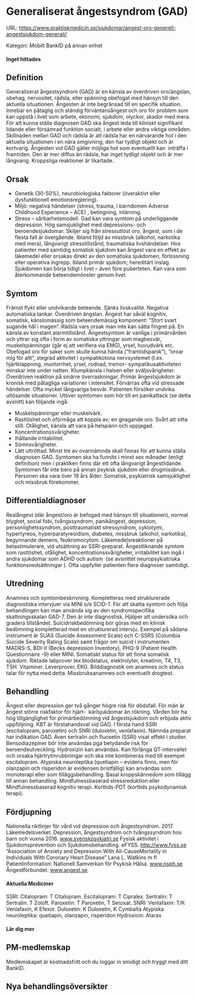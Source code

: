 # Generaliserat ångestsyndrom (GAD)

URL: https://www.praktiskmedicin.se/sjukdomar/angest-oro-generell-angestsjukdom-generali/



Kategori: Mobilt BankID på annan enhet

#### Inget hittades

## Definition

Generaliserat ångestsyndrom (GAD) är en känsla av överdriven oro/ängslan, obehag, nervositet, rädsla, eller spänning obefogat med hänsyn till den aktuella situationen. Ångesten är inte begränsad till en specifik situation. Innebär en påtaglig och ständig förväntansångest och oro för problem som kan uppstå i livet som arbete, ekonomi, sjukdom, olyckor, skador med mera.
För att kunna ställa diagnosen GAD ska ångest leda till kliniskt signifikant lidande eller försämrad funktion socialt, i arbete eller andra viktiga områden.
Skillnaden mellan GAD och rädsla är att rädsla har en närvarande hot i den aktuella situationen i en nära omgivning, den har tydligt objekt och är kortvarig. Ångesten vid GAD gäller möjliga hot som eventuellt kan  inträffa i framtiden. Den är mer diffus än rädsla, har inget tydligt objekt och är mer långvarig. Kroppsliga reaktioner är likartade.

## Orsak

- Genetik (30-50%), neurobiologiska faktorer (överaktivt eller dysfunktionell emotionsreglering).
- Miljö: negativa händelser (stress, trauma, i barndomen Adverse Childhood Experience – ACE) , betingning, inlärning.
- Stress – sårbarhetsmodell.
Gad kan vara symtom på underliggande depression. Hög samsjuklighet med depressions- och beroendesjukdomar. Skiljer sig från stressutlöst oro, ångest, som i de flesta fall är övergående. Ibland följd av missbruk (alkohol, narkotika med mera), långvarigt stresstillstånd, traumatiska livshändelser. Hos patienter med samtidig somatisk sjukdom kan ångest vara en effekt av läkemedel eller orsakas direkt av den somatiska sjukdomen, förlossning eller operativa ingrepp. Ibland primär sjukdom; hereditärt inslag. Sjukdomen kan börja tidigt i livet – även före puberteten. Kan vara som återkommande beteendemönster genom livet.

## Symtom

Främst flykt eller undvikande beteende. Sänks livskvalité. Negativa automatiska tankar. Överdriven ängslan. Ångest har såväl kognitiv, somatisk, känslomässig som beteendemässig komponent: ”Stort svart sugande hål i magen”. Rädsla vars orsak man inte kan sätta fingret på. En känsla av konstant alarmtillstånd. Ångestsymtom är vanliga i primärvården och yttrar sig ofta i form av somatiska yttringar som magbesvär, muskelspänningar (går ej att verifiera via EMG), yrsel, huvudvärk etc. Obefogad oro för saker som skulle kunna hända (”framtidspanik”), ”oroar mig för allt”, stegrad aktivitet i sympatikotona nervsystemet (t.ex. hjärtklappning, muntorrhet, yrsel, rodnad, tremor- sympatikusaktiviteten minskar inte under natten. Klumpkänsla i halsen eller sväljsvårigheter. Överdriven reaktion på smärre överraskningar.
Primär ångestsjukdom är kronisk med påtagliga variationer i intensitet. Förvärras ofta vid stressade händelser. Ofta mycket långvariga besvär. Patienten försöker undvika utlösande situationer.
Utöver symtomen som hör till en panikattack (se detta avsnitt) kan följande ingå:
- Muskelspänningar eller muskelvärk.
- Rastlöshet och oförmåga att koppla av; en gnagande oro. Svårt att sitta still. Otålighet, känsla att vara på helspänn och uppjagad.
- Koncentrationssvårigheter.
- Ihållande irritabilitet.
- Sömnsvårigheter.
- Lätt uttröttad.
Minst tre av ovannämnda skall finnas för att kunna ställa diagnosen GAD.
Symtomen ska ha funnits i minst sex månader (enligt definition) men i praktiken finns där ett ofta långvarigt ångestlidande. Symtomen får inte bero på annan psykisk sjukdom eller drogmissbruk. Personen ska vara över 18 års ålder.
Somatisk, psykiatrisk samsjuklighet och missbruk förekommer.

## Differentialdiagnoser

Realångest (där ångest/oro är befogad med hänsyn till situationen), normal blyghet, social fobi, tvångssyndrom, panikångest, depression, personlighetssyndrom, posttraumatiskt stressyndrom, cyklotymi, hypertyreos, hyperparatyreoidism, diabetes, missbruk (alkohol, narkotika), begynnande demens, feokromocytom. Läkemedelsreaktioner på betastimulerare, vid utsättning av SSRI-preparat. Ångestliknande symtom som rastlöshet, otålighet, koncentrationssvårigheter, irritabilitet kan ingå i andra sjukdomar som ADHD och autism  (se avsnittet neuropsykiatriska funktionsnedsättningar ). Ofta uppfyller patienten flera diagnoser samtidigt.

## Utredning

Anamnes och symtombeskrivning. Kompletteras med strukturerade diagnostiska intervjuer via MINI o/e SCID-1.
För att skatta symtom och följa behandlingen kan man använda sig av den syndromspecifika skattningsskalan GAD-7. Den är inte diagnostisk. Hjälper att undersöka och gradera tillståndet.
Suicidriskbedömning bör göras med en klinisk bedömning kompletterad med en strukturerad intervju. Exempel på sådana instrument är SUAS (Suicide Assessment Scale) och C-SSRS (Columbia Suicide Severity Rating Scale) samt frågor om suicid i instrumenten MADRS-S, BDI-II (Becks depression Inventory), PHQ-9 (Patient Health Questionnaire -9) eller MINI.
Somatiskt status för att finna somatisk sjukdom. Riktade labprover tex blodstatus, elektrolyter, kreatinin, T4, T3, TSH. Vitaminer. Leverprover, EKG. Bilddiagnostik om anamnes och status talar för nytta med detta.
Missbruksanamnes och eventuellt drogtest.

## Behandling

Ångest eller depression ger två gånger högre risk för dödsfall. För män är ångest större riskfaktor för hjärt-  kärlsjukdomar än rökning.
Vården bör ha hög tillgänglighet för primärbedömning vid ångestsjukdom och erbjuda aktiv uppföljning.
KBT är förstahandsval vid GAD.
I första hand SSRI (escitalopram, paroxetin) och SNRI (duloxetin, venlafaxin). Nämnda preparat har indikation GAD. Även sertralin och fluoxetin (SSRI) visat effekt i studier.
Bensodiazepiner bör inte användas pga betydande risk för beroendeutveckling.
Hydroxizin kan användas. Kan förlänga QT-intervallet och orsaka hjärtrytmrubbningar och ska inte kombineras med till exempel escitalopram.
Atypiska neuroleptika (quetiapin – evidens finns, men för olanzapin och risperidon är evidensen bristfällig) kan användas som monoterapi eller som tilläggsbehandling.
Basal kroppskännedom som tillägg till annan behandling.
Mindfulnessbaserad stressreduktion eller Mindfulnessbaserad kognitiv terapi.
Korttids-PDT (korttids psykodynamisk terapi).

## Fördjupning

Nationella riktlinjer för vård vid depression och ångestsyndrom. 2017.
Läkemedelsverket. Depression, ångestsyndrom och tvångssyndrom hos barn och vuxna 2016.
www.svenskpsykiatri.se
Fysisk aktivitet i Sjukdomsprevention och Sjukdomsbehandling. eFYSS. http://www.fyss.se
”Association of Anxiety and Depression With All-CauseMortality in Individuals With Coronary Heart Disease” Lana L. Watkins m fl
Patientinformation: Nationell Samverkan för Psykisk Hälsa. www.nsph.se
Ångestförbundet. www.angest.se

#### Aktuella Mediciner

SSRI: Citalopram: T Citalopram. Escitalopram: T Cipralex. Sertralin: T Sertralin. T Zoloft. Paroxetin: T Paroxetin, T Seroxat.
SNRI: Venlafaxin: T/K Venlafaxin, K Efexor. Duloxetin: K Duloxetin, K Cymbalta
Atypiska neuroleptika: quetiapin, olanzapin, risperidon
Hydroxicin: Atarax

#### Lär dig mer

## PM-medlemskap

Medlemskapet är kostnadsfritt och du loggar in smidigt och tryggt med ditt BankID.

## Nya behandlingsöversikter

